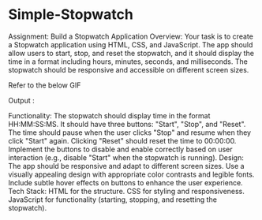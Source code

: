 # Simple-Stopwatch

Assignment: Build a Stopwatch Application
Overview:
Your task is to create a Stopwatch application using HTML, CSS, and JavaScript. The app should allow users to start, stop, and reset the stopwatch, and it should display the time in a format including hours, minutes, seconds, and milliseconds. The stopwatch should be responsive and accessible on different screen sizes.

Refer to the below GIF


Output : 


Functionality:
The stopwatch should display time in the format HH:MM:SS:MS.
It should have three buttons: "Start", "Stop", and "Reset".
The time should pause when the user clicks "Stop" and resume when they click "Start" again.
Clicking "Reset" should reset the time to 00:00:00.
Implement the buttons to disable and enable correctly based on user interaction (e.g., disable "Start" when the stopwatch is running).
Design:
The app should be responsive and adapt to different screen sizes.
Use a visually appealing design with appropriate color contrasts and legible fonts.
Include subtle hover effects on buttons to enhance the user experience.
Tech Stack:
HTML for the structure.
CSS for styling and responsiveness.
JavaScript for functionality (starting, stopping, and resetting the stopwatch).

